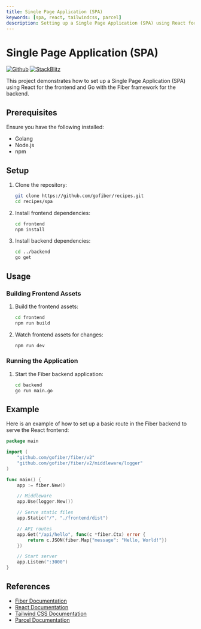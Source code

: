 ```yaml
---
title: Single Page Application (SPA)
keywords: [spa, react, tailwindcss, parcel]
description: Setting up a Single Page Application (SPA) using React for the frontend and Go for the backend.
---
```


# Single Page Application (SPA)

[![Github](https://img.shields.io/static/v1?label=&message=Github&color=2ea44f&style=for-the-badge&logo=github)](https://github.com/gofiber/recipes/tree/master/spa) [![StackBlitz](https://img.shields.io/static/v1?label=&message=StackBlitz&color=2ea44f&style=for-the-badge&logo=StackBlitz)](https://stackblitz.com/github/gofiber/recipes/tree/master/spa)

This project demonstrates how to set up a Single Page Application (SPA) using React for the frontend and Go with the Fiber framework for the backend.

## Prerequisites

Ensure you have the following installed:

- Golang
- Node.js
- npm

## Setup

1. Clone the repository:
    ```sh
    git clone https://github.com/gofiber/recipes.git
    cd recipes/spa
    ```

2. Install frontend dependencies:
    ```sh
    cd frontend
    npm install
    ```

3. Install backend dependencies:
    ```sh
    cd ../backend
    go get
    ```

## Usage

### Building Frontend Assets

1. Build the frontend assets:
    ```sh
    cd frontend
    npm run build
    ```

2. Watch frontend assets for changes:
    ```sh
    npm run dev
    ```

### Running the Application

1. Start the Fiber backend application:
    ```sh
    cd backend
    go run main.go
    ```

## Example

Here is an example of how to set up a basic route in the Fiber backend to serve the React frontend:

```go
package main

import (
    "github.com/gofiber/fiber/v2"
    "github.com/gofiber/fiber/v2/middleware/logger"
)

func main() {
    app := fiber.New()

    // Middleware
    app.Use(logger.New())

    // Serve static files
    app.Static("/", "./frontend/dist")

    // API routes
    app.Get("/api/hello", func(c *fiber.Ctx) error {
        return c.JSON(fiber.Map{"message": "Hello, World!"})
    })

    // Start server
    app.Listen(":3000")
}
```

## References

- [Fiber Documentation](https://docs.gofiber.io)
- [React Documentation](https://reactjs.org/docs/getting-started.html)
- [Tailwind CSS Documentation](https://tailwindcss.com/docs)
- [Parcel Documentation](https://parceljs.org/docs)
